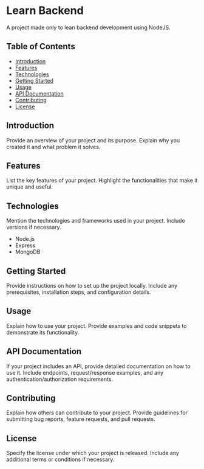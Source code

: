 # Learn Backend

A project made only to lean backend development using NodeJS.

## Table of Contents

- [Introduction](#introduction)
- [Features](#features)
- [Technologies](#technologies)
- [Getting Started](#getting-started)
- [Usage](#usage)
- [API Documentation](#api-documentation)
- [Contributing](#contributing)
- [License](#license)

## Introduction

Provide an overview of your project and its purpose. Explain why you created it and what problem it solves.

## Features

List the key features of your project. Highlight the functionalities that make it unique and useful.

## Technologies

Mention the technologies and frameworks used in your project. Include versions if necessary.

- Node.js
- Express
- MongoDB

## Getting Started

Provide instructions on how to set up the project locally. Include any prerequisites, installation steps, and configuration details.

## Usage

Explain how to use your project. Provide examples and code snippets to demonstrate its functionality.

## API Documentation

If your project includes an API, provide detailed documentation on how to use it. Include endpoints, request/response examples, and any authentication/authorization requirements.

## Contributing

Explain how others can contribute to your project. Provide guidelines for submitting bug reports, feature requests, and pull requests.

## License

Specify the license under which your project is released. Include any additional terms or conditions if necessary.
